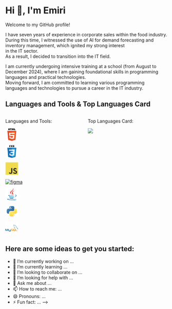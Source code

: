# Hi 👋, I'm Emiri

Welcome to my GitHub profile!

I have seven years of experience in corporate sales within the food industry.  
During this time, I witnessed the use of AI for demand forecasting and inventory management, which ignited my strong interest  
in the IT sector.  
As a result, I decided to transition into the IT field.  

I am currently undergoing intensive training at a school (from August to December 2024), where I am gaining foundational skills in programming languages and practical technologies.  
Moving forward, I am committed to learning various programming languages and technologies to pursue a career in the IT industry.



## Languages and Tools & Top Languages Card
<div style="display: flex; justify-content: space-between;">
  <div style="width: 49%;">
    <p>Languages and Tools:</p>
    <div style="display: flex; flex-wrap: wrap; gap: 10px;">
      <a href="https://www.w3.org/html/" target="_blank" rel="noreferrer" style="width: 49%;">
        <img src="https://raw.githubusercontent.com/devicons/devicon/master/icons/html5/html5-original-wordmark.svg" alt="html5" width="40" height="40"/></a> 
      <a href="https://www.w3schools.com/css/" target="_blank" rel="noreferrer" style="width: 49%;">
        <img src="https://raw.githubusercontent.com/devicons/devicon/master/icons/css3/css3-original-wordmark.svg" alt="css3" width="40" height="40"/></a>
      <a href="https://developer.mozilla.org/en-US/docs/Web/JavaScript" target="_blank" rel="noreferrer" style="width: 49%;">
        <img src="https://raw.githubusercontent.com/devicons/devicon/master/icons/javascript/javascript-original.svg" alt="javascript" width="40" height="40"/></a>
      <a href="https://www.figma.com/" target="_blank" rel="noreferrer" style="width: 49%;">
        <img src="https://www.vectorlogo.zone/logos/figma/figma-icon.svg" alt="figma" width="40" height="40"/></a>
      <a href="https://www.java.com" target="_blank" rel="noreferrer" style="width: 49%;">
        <img src="https://raw.githubusercontent.com/devicons/devicon/master/icons/java/java-original.svg" alt="java" width="40" height="40"/></a> 
      <a href="https://www.python.org" target="_blank" rel="noreferrer" style="width: 49%;">
        <img src="https://raw.githubusercontent.com/devicons/devicon/master/icons/python/python-original.svg" alt="python" width="40" height="40"/></a>   
      <a href="https://www.mysql.com/" target="_blank" rel="noreferrer" style="width: 49%;">
        <img src="https://raw.githubusercontent.com/devicons/devicon/master/icons/mysql/mysql-original-wordmark.svg" alt="mysql" width="40" height="40"/></a>
    </div>
  </div>
  
  <div style="width: 49%;">
    <p>Top Languages Card:</p>
    <a href="https://github.com/anuraghazra/github-readme-stats">
      <img src="https://github-readme-stats.vercel.app/api/top-langs/?username=emiche1108&layout=compact&theme=onedark" />
    </a>
  </div>
</div>



## Here are some ideas to get you started:
- 🔭 I’m currently working on ...
- 🌱 I’m currently learning ...
- 👯 I’m looking to collaborate on ...
- 🤔 I’m looking for help with ...
- 💬 Ask me about ...
- 📫 How to reach me: ...
- 😄 Pronouns: ...
- ⚡ Fun fact: ...
-->

  
